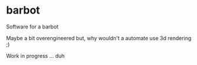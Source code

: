 # barbot
Software for a barbot

Maybe a bit overengineered but, why wouldn't a automate use 3d rendering ;)

Work in progress ... duh
